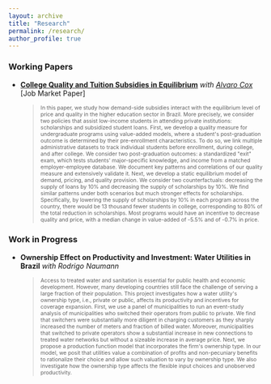 ```yaml
---
layout: archive
title: "Research"
permalink: /research/
author_profile: true
---
```


### Working Papers
- **[College Quality and Tuition Subsidies in Equilibrium](https://fpcordeiro.github.io/files/cordeiro_jmp.pdf)** _with [Alvaro Cox](https://www.alvarocox.com/)_ [Job Market Paper]
  ><span style="font-size:0.75em">In this paper, we study how demand-side subsidies interact with the equilibrium level of price and quality in the higher education sector in Brazil. More precisely, we consider two policies that assist low-income students in attending private institutions: scholarships and subsidized student loans. First, we develop a quality measure for undergraduate programs using value-added models, where a student's post-graduation outcome is determined by their pre-enrollment characteristics. To do so, we link multiple administrative datasets to track individual students before enrollment, during college, and after college. We consider two post-graduation outcomes: a standardized "exit" exam, which tests students' major-specific knowledge, and income from a matched employer-employee database. We document key patterns and correlations of our quality measure and extensively validate it. Next, we develop a static equilibrium model of demand, pricing, and quality provision. We consider two counterfactuals: decreasing the supply of loans by 10% and decreasing the supply of scholarships by 10%. We find similar patterns under both scenarios but much stronger effects for scholarships. Specifically, by lowering the supply of scholarships by 10% in each program across the country, there would be 13 thousand fewer students in college, corresponding to 80% of the total reduction in scholarships. Most programs would have an incentive to decrease quality and price, with a median change in value-added of -5.5% and of -0.7% in price.</span>

### Work in Progress
- **Ownership Effect on Productivity and Investment: Water Utilities in Brazil** _with Rodrigo Naumann_
  ><span style="font-size:0.75em">Access to treated water and sanitation is essential for public health and economic development. However, many developing countries still face the challenge of serving a large fraction of their population. This project investigates how a water utility's ownership type, i.e., private or public, affects its productivity and incentives for coverage expansion. First, we use a panel of municipalities to run an event-study analysis of municipalities who switched their operators from public to private. We find that switchers were substantially more diligent in charging customers as they sharply increased the number of meters and fraction of billed water. Moreover, municipalities that switched to private operators show a substantial increase in new connections to treated water networks but without a sizeable increase in average price. Next, we propose a production function model that incorporates the firm's ownership type. In our model, we posit that utilities value a combination of profits and non-pecuniary benefits to rationalize their choice and allow such valuation to vary by ownership type. We also investigate how the ownership type affects the flexible input choices and unobserved productivity.</span>

<!-- {% if author.googlescholar %}
  You can also find my articles on <u><a href="{{author.googlescholar}}">my Google Scholar profile</a>.</u>
{% endif %}

{% include base_path %}

{% for post in site.publications reversed %}
  {% include archive-single.html %}
{% endfor %} -->
